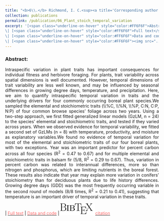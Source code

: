 ```yaml
---
title: "<b>6\\.</b> Richmond, I. C.<sup><a title='Corresponding author'>✉</a></sup>, Leroux, S. H., Vander Wal, E., Heckford, T. R., <u>Rizzuto, M.</u>, Balluffi-Fry, J., Kennah, J., Wiersma, Y. F. **Temporal variation and its drivers in the elemental traits of four boreal plant species.** *Accepted*, Journal of Plant Ecology"
collection: publications
permalink: /publication/06_Plant_stoich_temporal_variation
excerpt: '[<span class="underline-on-hover" style="color:#FF6F6F">Abstract</span>](../publication/06_Plant_stoich_temporal_variation)
\| [<span class="underline-on-hover" style="color:#FF6F6F">Full text</span>](https://doi.org/10.1093/jpe/rtaa103)
\| [<span class="underline-on-hover" style="color:#FF6F6F">Data and code</span>](https://doi.org/10.5281/zenodo.4090893)
\| [<span class="underline-on-hover" style="color:#FF6F6F"><img src="../images/bibtex.svg">citation</span>](../bibtex/06_Plant_stoich_temporal_variation.bib)'
---
```


### Abstract:

<p style='text-align: justify;'>
Intraspecific variation in plant traits has important consequences for individual fitness and herbivore foraging. For plants, trait variability across spatial dimensions is well documented. However, temporal dimensions of trait variability are less well known, and may be influenced by seasonal differences in growing degree days, temperature, and precipitation. Here, we aim to quantify intraspecific temporal variation in traits and the underlying drivers for four commonly occurring boreal plant species.We sampled the elemental and stoichiometric traits (\\%C, \\%N, \\%P, C:N, C:P, N:P) of four common browse species’ foliage across two years. Using a two-step approach, we first fitted generalized linear models (GzLM, n = 24) to the species’ elemental and stoichiometric traits, and tested if they varied across years. When we observed evidence for temporal variability, we fitted a second set of GzLMs (n = 8) with temperature, productivity, and moisture as explanatory variables.We found no evidence of temporal variation for most of the elemental and stoichiometric traits of our four boreal plants, with two exceptions. Year was an important predictor for percent carbon across all four species (R<sup>2</sup> = 0.47 to 0.67) and for multiple elemental and stoichiometric traits in balsam fir (5/8, R<sup>2</sup> = 0.29 to 0.67). Thus, variation in percent carbon was related to interannual differences, more so than nitrogen and phosphorus, which are limiting nutrients in the boreal forest. These results also indicate that year may explain more variation in conifers’ stoichiometry than for deciduous plants due to life history differences. Growing degree days (GDD) was the most frequently occurring variable in the second round of models (8/8 times, R<sup>2</sup> = 0.21 to 0.41), suggesting that temperature is an important driver of temporal variation in these traits.
</p>

\| [<span class="underline-on-hover" style="color:#FF6F6F">Full text</span>](https://doi.org/10.1093/jpe/rtaa103)
\| [<span class="underline-on-hover" style="color:#FF6F6F">Data and code</span>](https://doi.org/10.5281/zenodo.4090893)
\| [<span class="underline-on-hover" style="color:#FF6F6F"><img src="../images/bibtex.svg">citation</span>](../bibtex/06_Plant_stoich_temporal_variation.bib)
